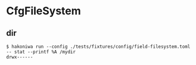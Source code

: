 # CfgFileSystem

## dir

```console
$ hakoniwa run --config ./tests/fixtures/config/field-filesystem.toml -- stat --printf %A /mydir
drwx------
```
